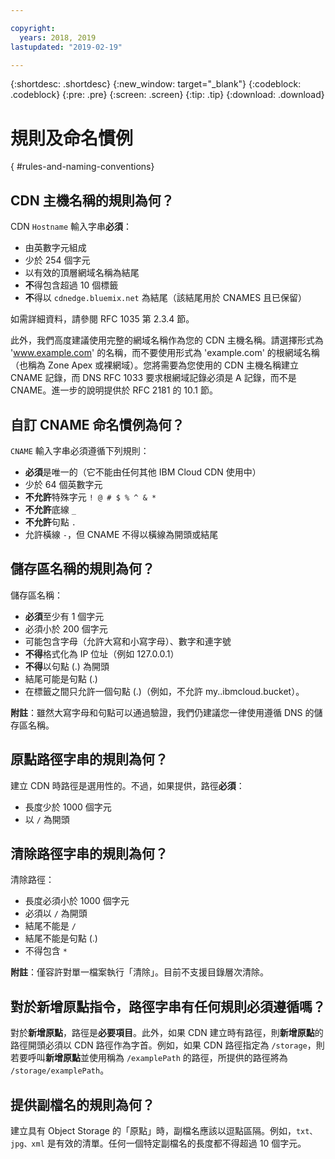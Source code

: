 ```yaml
---

copyright:
  years: 2018, 2019
lastupdated: "2019-02-19"

---
```


{:shortdesc: .shortdesc}
{:new_window: target="_blank"}
{:codeblock: .codeblock}
{:pre: .pre}
{:screen: .screen}
{:tip: .tip}
{:download: .download}

# 規則及命名慣例
{ #rules-and-naming-conventions}

## CDN 主機名稱的規則為何？
CDN `Hostname` 輸入字串**必須**：
  * 由英數字元組成
  * 少於 254 個字元
  * 以有效的頂層網域名稱為結尾
  * **不**得包含超過 10 個標籤
  * **不**得以 `cdnedge.bluemix.net` 為結尾（該結尾用於 CNAMES 且已保留）

如需詳細資料，請參閱 RFC 1035 第 2.3.4 節。 

此外，我們高度建議使用完整的網域名稱作為您的 CDN 主機名稱。請選擇形式為 'www.example.com' 的名稱，而不要使用形式為 'example.com' 的根網域名稱（也稱為 Zone Apex 或裸網域）。您將需要為您使用的 CDN 主機名稱建立 CNAME 記錄，而 DNS RFC 1033 要求根網域記錄必須是 A 記錄，而不是 CNAME。進一步的說明提供於 RFC 2181 的 10.1 節。

## 自訂 CNAME 命名慣例為何？
`CNAME` 輸入字串必須遵循下列規則：
  * **必須**是唯一的（它不能由任何其他 IBM Cloud CDN 使用中）
  * 少於 64 個英數字元
  * **不允許**特殊字元 `! @ # $ % ^ & *`
  * **不允許**底線 `_`
  * **不允許**句點 `.`
  * 允許橫線 `-`，但 CNAME 不得以橫線為開頭或結尾

## 儲存區名稱的規則為何？
儲存區名稱：
  * **必須**至少有 1 個字元
  * 必須小於 200 個字元
  * 可能包含字母（允許大寫和小寫字母）、數字和連字號
  * **不得**格式化為 IP 位址（例如 127.0.0.1）
  * **不得**以句點 (.) 為開頭
  * 結尾可能是句點 (.)
  * 在標籤之間只允許一個句點 (.)（例如，不允許 my..ibmcloud.bucket）。

**附註**：雖然大寫字母和句點可以通過驗證，我們仍建議您一律使用遵循 DNS 的儲存區名稱。

## 原點路徑字串的規則為何？
建立 CDN 時路徑是選用性的。不過，如果提供，路徑**必須**：
  * 長度少於 1000 個字元
  * 以 `/` 為開頭

## 清除路徑字串的規則為何？
清除路徑：
  * 長度必須小於 1000 個字元
  * 必須以 `/` 為開頭
  * 結尾不能是 `/`
  * 結尾不能是句點 (.)
  * 不得包含 `*`

**附註**：僅容許對單一檔案執行「清除」。目前不支援目錄層次清除。

## 對於**新增原點**指令，路徑字串有任何規則必須遵循嗎？
對於**新增原點**，路徑是**必要項目**。此外，如果 CDN 建立時有路徑，則**新增原點**的路徑開頭必須以 CDN 路徑作為字首。例如，如果 CDN 路徑指定為 `/storage`，則若要呼叫**新增原點**並使用稱為 `/examplePath` 的路徑，所提供的路徑將為 `/storage/examplePath`。

## 提供副檔名的規則為何？
建立具有 Object Storage 的「原點」時，副檔名應該以逗點區隔。例如，`txt、jpg、xml` 是有效的清單。任何一個特定副檔名的長度都不得超過 10 個字元。
